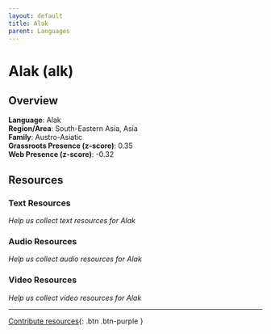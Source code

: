 ```yaml
---
layout: default
title: Alak
parent: Languages
---
```


# Alak (alk)

## Overview

**Language**: Alak  
**Region/Area**: South-Eastern Asia, Asia  
**Family**: Austro-Asiatic  
**Grassroots Presence (z-score)**: 0.35  
**Web Presence (z-score)**: -0.32  

## Resources

### Text Resources
*Help us collect text resources for Alak*

### Audio Resources
*Help us collect audio resources for Alak*

### Video Resources
*Help us collect video resources for Alak*

---

[Contribute resources](https://forms.office.com/e/1SfLJx3u1r){: .btn .btn-purple }
